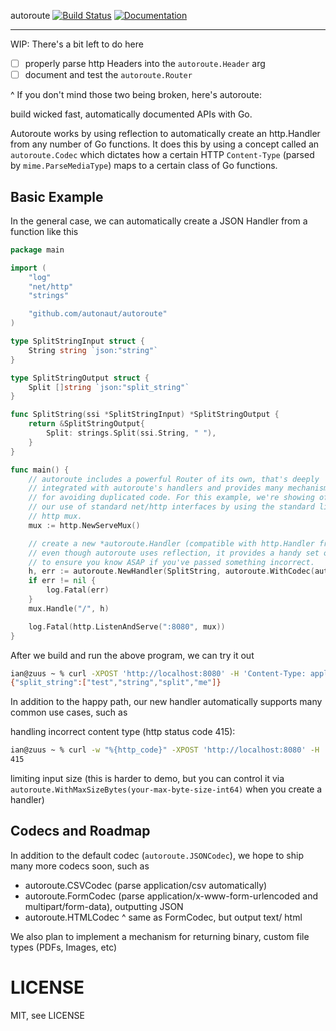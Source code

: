 autoroute [![Build Status](https://travis-ci.org/autonaut/autoroute.svg?branch=master)](https://travis-ci.org/autonaut/autoroute) [![Documentation](https://godoc.org/github.com/autonaut/autoroute?status.svg)](http://godoc.org/github.com/autonaut/autoroute)

------

WIP: There's a bit left to do here

- [ ] properly parse http Headers into the `autoroute.Header` arg
- [ ] document and test the `autoroute.Router`

^ If you don't mind those two being broken, here's autoroute:

build wicked fast, automatically documented APIs with Go.

Autoroute works by using reflection to automatically create an http.Handler from 
any number of Go functions. It does this by using a concept called an `autoroute.Codec`
which dictates how a certain HTTP `Content-Type` (parsed by `mime.ParseMediaType`) maps to 
a certain class of Go functions.

## Basic Example

In the general case, we can automatically create a JSON Handler from a function like this

```go
package main

import (
	"log"
	"net/http"
	"strings"

	"github.com/autonaut/autoroute"
)

type SplitStringInput struct {
	String string `json:"string"`
}

type SplitStringOutput struct {
	Split []string `json:"split_string"`
}

func SplitString(ssi *SplitStringInput) *SplitStringOutput {
	return &SplitStringOutput{
		Split: strings.Split(ssi.String, " "),
	}
}

func main() {
	// autoroute includes a powerful Router of its own, that's deeply
	// integrated with autoroute's handlers and provides many mechanisms
	// for avoiding duplicated code. For this example, we're showing off
	// our use of standard net/http interfaces by using the standard library
	// http mux.
	mux := http.NewServeMux()

    // create a new *autoroute.Handler (compatible with http.Handler from the stdlib)
    // even though autoroute uses reflection, it provides a handy set of pre-validations
    // to ensure you know ASAP if you've passed something incorrect.
	h, err := autoroute.NewHandler(SplitString, autoroute.WithCodec(autoroute.JSONCodec))
	if err != nil {
		log.Fatal(err)
	}
	mux.Handle("/", h)

	log.Fatal(http.ListenAndServe(":8080", mux))
}
```

After we build and run the above program, we can try it out

```sh
ian@zuus ~ % curl -XPOST 'http://localhost:8080' -H 'Content-Type: application/json' -d '{"string":"test string split me"}' 
{"split_string":["test","string","split","me"]}
```

In addition to the happy path, our new handler automatically supports many common use cases, such as 

handling incorrect content type (http status code 415):

```sh
ian@zuus ~ % curl -w "%{http_code}" -XPOST 'http://localhost:8080' -H 'Content-Type: application/potatoes' -d '{"string":"test string split me"}'
415
```

limiting input size (this is harder to demo, but you can control it via `autoroute.WithMaxSizeBytes(your-max-byte-size-int64)` when you create a handler)


## Codecs and Roadmap

In addition to the default codec (`autoroute.JSONCodec`), we hope to ship many more codecs soon, such as 

- autoroute.CSVCodec (parse application/csv automatically)
- autoroute.FormCodec (parse application/x-www-form-urlencoded and multipart/form-data), outputting JSON
- autoroute.HTMLCodec ^ same as FormCodec, but output text/ html

We also plan to implement a mechanism for returning binary, custom file types (PDFs, Images, etc) 

LICENSE
======

MIT, see LICENSE